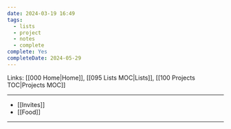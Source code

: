 ```yaml
---
date: 2024-03-19 16:49
tags:
  - lists
  - project
  - notes
  - complete
complete: Yes
completeDate: 2024-05-29
---
```

Links: [[000 Home|Home]], [[095 Lists MOC|Lists]], [[100 Projects TOC|Projects MOC]]

---
- [[Invites]]
- [[Food]]

---
